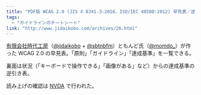 ```yaml
---
title: "PDF版 WCAG 2.0 (JIS X 8341-3:2016、ISO/IEC 40500:2012) 早見表／逆引き表"
tags:
  - "ガイドラインのチートシート"
link: "http://www.jidaikobo.com/archives/26.html"
---
```


[有限会社時代工房](https://www.jidaikobo.com)（[@jidaikobo](https://twitter.com/jidaikobo) + [@sbtnbfm](https://twitter.com/sbtnbfm)）ともんど氏（[@momdo\_](https://twitter.com/momdo_)）が作った WCAG 2.0 の早見表。「原則」「ガイドライン」「達成基準」を一覧できる。

裏面は状況（「キーボードで操作できる」「画像がある」など）からの達成基準の逆引き表。

読み上げの確認は [NVDA](https://www.nvda.jp/) で行われた。
